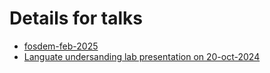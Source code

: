 # Details for talks

* [fosdem-feb-2025](fosdem-feb-2025)
* [Languate undersanding lab presentation on 20-oct-2024](languate-undersanding-lab-20-oct-2024)

